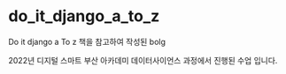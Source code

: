 # do_it_django_a_to_z
Do it django a To z 책을 참고하여 작성된 bolg

2022년 디지털 스마트 부산 아카데미 데이터사이언스 과정에서 진행된 수업 입니다.
